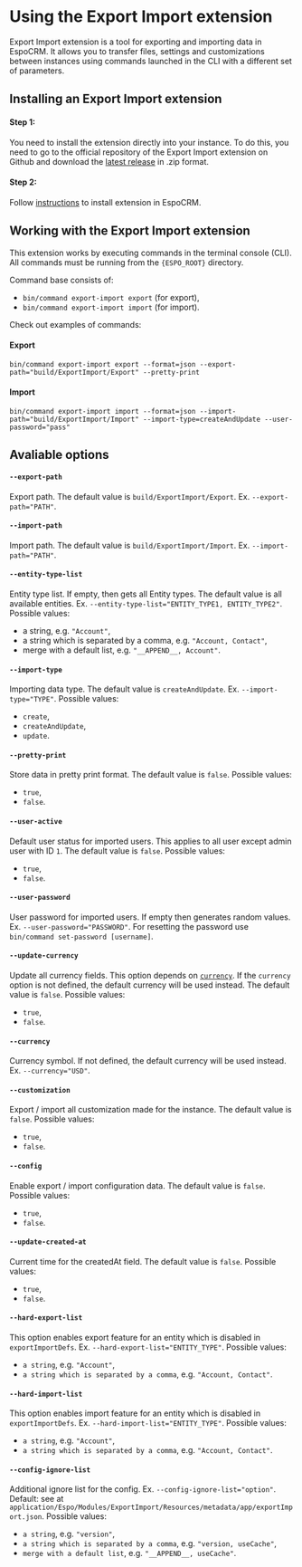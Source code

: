 # Using the Export Import extension

Export Import extension is a tool for exporting and importing data in EspoCRM. It allows you to transfer files, settings and customizations between instances using commands launched in the CLI with a different set of parameters.

## Installing an Export Import extension

#### Step 1:

You need to install the extension directly into your instance. To do this, you need to go to the official repository of the Export Import extension on Github and download the [latest release](https://github.com/espocrm/ext-export-import/releases) in .zip format.

#### Step 2:

Follow [instructions](https://docs.espocrm.com/administration/extensions/#installing) to install extension in EspoCRM.

## Working with the Export Import extension

This extension works by executing commands in the terminal console (CLI). All commands must be running from the `{ESPO_ROOT}` directory.

Command base consists of:
* `bin/command export-import export` (for export),
* `bin/command export-import import` (for import).

Check out examples of commands:

#### Export

```
bin/command export-import export --format=json --export-path="build/ExportImport/Export" --pretty-print
```

#### Import

```
bin/command export-import import --format=json --import-path="build/ExportImport/Import" --import-type=createAndUpdate --user-password="pass"
```

## Avaliable options

#### `--export-path`

Export path. The default value is `build/ExportImport/Export`. Ex. `--export-path="PATH"`. 

#### `--import-path`

Import path. The default value is `build/ExportImport/Import`. Ex. `--import-path="PATH"`. 

#### `--entity-type-list`

Entity type list. If empty, then gets all Entity types. The default value is all available entities. Ex. `--entity-type-list="ENTITY_TYPE1, ENTITY_TYPE2"`. Possible values:

* a string, e.g. `"Account"`,
* a string which is separated by a comma, e.g. `"Account, Contact"`,
* merge with a default list, e.g. `"__APPEND__, Account"`.

#### `--import-type`

Importing data type. The default value is `createAndUpdate`. Ex. `--import-type="TYPE"`. Possible values: 

* `create`,
* `createAndUpdate`,
* `update`.

#### `--pretty-print`

Store data in pretty print format. The default value is `false`. Possible values:

* `true`,
* `false`.

#### `--user-active`

Default user status for imported users. This applies to all user except admin user with ID `1`. The default value is `false`. Possible values:

* `true`,
* `false`.

#### `--user-password`

User password for imported users. If empty then generates random values. Ex. `--user-password="PASSWORD"`. For resetting the password use `bin/command set-password [username]`. 

#### `--update-currency`

Update all currency fields. This option depends on [`currency`](#currency). If the `currency` option is not defined, the default currency will be used instead. The default value is `false`. Possible values:

* `true`,
* `false`.

#### `--currency`

Currency symbol. If not defined, the default currency will be used instead. Ex. `--currency="USD"`.

#### `--customization`

Export / import all customization made for the instance. The default value is `false`. Possible values:

* `true`,
* `false`.

#### `--config`

Enable export / import configuration data. The default value is `false`. Possible values:

* `true`,
* `false`.

#### `--update-created-at`

Current time for the createdAt field. The default value is `false`. Possible values:

* `true`,
* `false`.

#### `--hard-export-list`

This option enables export feature for an entity which is disabled in `exportImportDefs`. Ex. `--hard-export-list="ENTITY_TYPE"`. Possible values:

* `a string`, e.g. `"Account"`,
* `a string which is separated by a comma`, e.g. `"Account, Contact"`.

#### `--hard-import-list`

This option enables import feature for an entity which is disabled in `exportImportDefs`. Ex. `--hard-import-list="ENTITY_TYPE"`. Possible values:

* `a string`, e.g. `"Account"`,
* `a string which is separated by a comma`, e.g. `"Account, Contact"`.

#### `--config-ignore-list`

Additional ignore list for the config. Ex. `--config-ignore-list="option"`. Default: see at `application/Espo/Modules/ExportImport/Resources/metadata/app/exportImport.json`. Possible values:
* `a string`, e.g. `"version"`,
* `a string which is separated by a comma`, e.g. `"version, useCache"`,
* `merge with a default list`, e.g. `"__APPEND__, useCache"`.
